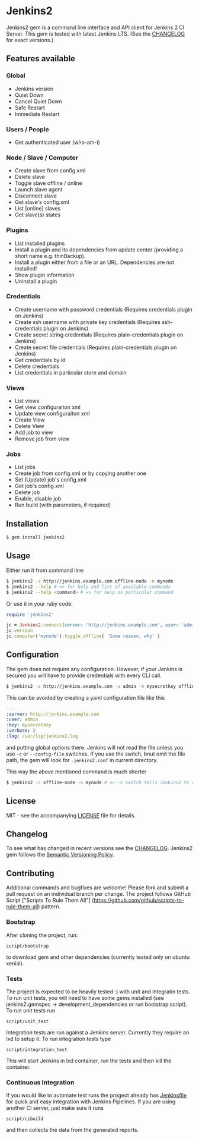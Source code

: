 # Jenkins2

Jenkins2 gem is a command line interface and API client for Jenkins 2 CI Server. This gem is
tested with latest Jenkins LTS. (See the [CHANGELOG](CHANGELOG.md) for exact versions.)

## Features available

### Global

- Jenkins version
- Quiet Down
- Cancel Quiet Down
- Safe Restart
- Immediate Restart

### Users / People

- Get authenticated user (who-am-i)

### Node / Slave / Computer

- Create slave from config.xml
- Delete slave
- Toggle slave offline / online
- Launch slave agent
- Disconnect slave
- Get slave's config.xml
- List \[online\] slaves
- Get slave(s) states

### Plugins

- List installed plugins
- Install a plugin and its dependencies from update center (providing a short name e.g.
thinBackup).
- Install a plugin either from a file or an URL. Dependencies are not installed!
- Show plugin information
- Uninstall a plugin

### Credentials

- Create username with password credentials (Requires credentials plugin on Jenkins)
- Create ssh username with private key credentials (Requires ssh-credentials plugin on Jenkins)
- Create secret string credentials (Requires plain-credentials plugin on Jenkins)
- Create secret file credentials (Requires plain-credentials plugin on Jenkins)
- Get credentials by id
- Delete credentials
- List credentials in particular store and domain

### Views

- List views
- Get view configuraiton xml
- Update view configuraiton xml
- Create View
- Delete View
- Add job to view
- Remove job from view

### Jobs

- List jobs
- Create job from config.xml or by copying another one
- Set (Update) job's config.xml
- Get job's config.xml
- Delete job
- Enable, disable job
- Run build (with parameters, if required)

## Installation

```sh
$ gem install jenkins2
```

## Usage

Either run it from command line:

```sh
$ jenkins2 -s http://jenkins.example.com offline-node -n mynode
$ jenkins2 --help # => for help and list of available commands
$ jenkins2 --help <command> # => for help on particular command
```

Or use it in your ruby code:

```ruby
require 'jenkins2'

jc = Jenkins2.connect(server: 'http://jenkins.example.com', user: 'admin', key:  'mysecretkey')
jc.version
jc.computer('mynode').toggle_offline( 'Some reason, why' )
```

## Configuration

The gem does not require any configuration. However, if your Jenkins is secured you will have to
provide credentials with every CLI call.

```sh
$ jenkins2 -s http://jenkins.example.com -u admin -k mysecretkey offline-node -n mynode
```

This can be avoided by creating a yaml configuration file like this

```yaml
---
:server: http://jenkins.example.com
:user: admin
:key: mysecretkey
:verbose: 3
:log: /var/log/jenkins2.log
```

and putting global options there. Jenkins will not read the file unless you use `-c` or
`--config-file` switches. If you use the switch, bnut omit the file path, the gem will look for
`.jenkins2.conf` in current directory.

This way the above mentioned command is much shorter

```sh
$ jenkins2 -c offline-node -n mynode # => -c switch tells Jenkins2 to read .jenkins2.conf file
```

## License

MIT - see the accompanying [LICENSE](LICENSE) file for details.

## Changelog

To see what has changed in recent versions see the [CHANGELOG](CHANGELOG.md).
Jenkins2 gem follows the [Semantic Versioning Policy](http://guides.rubygems.org/patterns).

## Contributing

Additional commands and bugfixes are welcome! Please fork and submit a pull request on an
individual branch per change. The project follows GitHub Script
["Scripts To Rule Them All"] (https://github.com/github/scripts-to-rule-them-all) pattern.

### Bootstrap

After cloning the project, run:

    script/bootstrap

to download gem and other dependencies (currently tested only on ubuntu xenial).

### Tests

The project is expected to be heavily tested :) with unit and integratin tests. To run unit tests,
you will need to have some gems installed (see jenkins2.gemspec -> development\_dependencies or
run bootstrap script). To run unit tests run

    script/unit_test

Integration tests are run against a Jenkins server. Currently they require an lxd to setup it.
To run integration tests type

    script/integration_test

This will start Jenkins in lxd container, run the tests and then kill the container.

### Continuous Integration

If you would like to automate test runs the progect already has [Jenkinsfile](Jenkinsfile) for
quick and easy integration with Jenkins Pipelines. If you are using another CI server, just make
sure it runs

    script/cibuild

and then collects the data from the generated reports.
